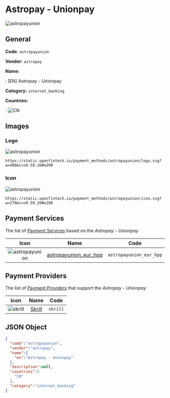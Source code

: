 
# Astropay - Unionpay 
![astropayunion](https://static.openfintech.io/payment_methods/astropayunion/logo.svg?w=400&c=v0.59.26#w200)  

## General 
**Code:** `astropayunion` 
 
**Vendor:** `astropay` 
 
**Name:** 
 
:	[EN] Astropay - Unionpay 
 
**Category:** `internet_banking` 
 
**Countries:** 
 
:	![CN](https://cdnjs.cloudflare.com/ajax/libs/flag-icon-css/3.3.0/flags/4x3/cn.svg#w24)  

## Images 

### Logo 
![astropayunion](https://static.openfintech.io/payment_methods/astropayunion/logo.svg?w=400&c=v0.59.26#w200)  

```
https://static.openfintech.io/payment_methods/astropayunion/logo.svg?w=400&c=v0.59.26#w200
```  

### Icon 
![astropayunion](https://static.openfintech.io/payment_methods/astropayunion/icon.svg?w=278&c=v0.59.26#w100)  

```
https://static.openfintech.io/payment_methods/astropayunion/icon.svg?w=278&c=v0.59.26#w100
```  

## Payment Services 
 
The list of [Payment Services](#) based on the _Astropay - Unionpay_ 

|Icon|Name|Code| 
|:---:|:---:|:---:| 
|![astropayunion](https://static.openfintech.io/payment_methods/astropayunion/icon.svg?w=278&c=v0.59.26#w100) |[astropayunion_eur_hpp](#)|`astropayunion_eur_hpp`| 
 

## Payment Providers 
 
The list of [Payment Providers](/providers) that support the _Astropay - Unionpay_ 

|Icon|Name|Code| 
|:---:|:---:|:---:| 
|![skrill](https://static.openfintech.io/payment_providers/skrill/icon.svg?w=278&c=v0.59.26#w100) |[Skrill](/payment-providers/skrill)|`skrill`| 
 

## JSON Object 

```json
{
  "code":"astropayunion",
  "vendor":"astropay",
  "name":{
    "en":"Astropay - Unionpay"
  },
  "description":null,
  "countries":[
    "CN"
  ],
  "category":"internet_banking"
}
```  
